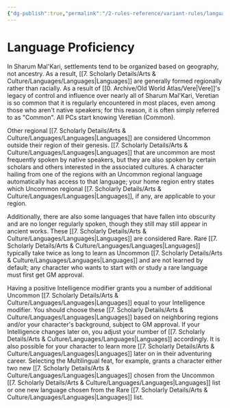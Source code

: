 ```yaml
---
{"dg-publish":true,"permalink":"/2-rules-reference/variant-rules/language-proficiency/"}
---
```


# Language Proficiency

In Sharum Mal'Kari, settlements tend to be organized based on geography, not ancestry. As a result, [[7. Scholarly Details/Arts & Culture/Languages/Languages\|Languages]] are generally formed regionally rather than racially. As a result of [[0. Archive/Old World Atlas/Vere\|Vere]]'s legacy of control and influence over nearly all of Sharum Mal'Kari, Veretian is so common that it is regularly encountered in most places, even among those who aren't native speakers; for this reason, it is often simply referred to as "Common". All PCs start knowing Veretian (Common). 

Other regional [[7. Scholarly Details/Arts & Culture/Languages/Languages\|Languages]] are considered Uncommon outside their region of their genesis. [[7. Scholarly Details/Arts & Culture/Languages/Languages\|Languages]] that are uncommon are most frequently spoken by native speakers, but they are also spoken by certain scholars and others interested in the associated cultures. A character hailing from one of the regions with an Uncommon regional language automatically has access to that language; your home region entry states which Uncommon regional [[7. Scholarly Details/Arts & Culture/Languages/Languages\|Languages]], if any, are applicable to your region.

Additionally, there are also some languages that have fallen into obscurity and are no longer regularly spoken, though they still may still appear in ancient works. These [[7. Scholarly Details/Arts & Culture/Languages/Languages\|Languages]] are considered Rare. Rare [[7. Scholarly Details/Arts & Culture/Languages/Languages\|Languages]] typically take twice as long to learn as Uncommon [[7. Scholarly Details/Arts & Culture/Languages/Languages\|Languages]] and are not learned by default; any character who wants to start with or study a rare language must first get GM approval. 

Having a positive Intelligence modifier grants you a number of additional Uncommon  [[7. Scholarly Details/Arts & Culture/Languages/Languages\|Languages]] equal to your Intelligence modifier. You should choose these [[7. Scholarly Details/Arts & Culture/Languages/Languages\|Languages]] based on neighboring regions and/or your character's background, subject to GM approval. If your Intelligence changes later on, you adjust your number of [[7. Scholarly Details/Arts & Culture/Languages/Languages\|Languages]] accordingly. It is also possible for your character to learn more [[7. Scholarly Details/Arts & Culture/Languages/Languages\|Languages]] later on in their adventuring career. Selecting the Multilingual feat, for example, grants a character either two new [[7. Scholarly Details/Arts & Culture/Languages/Languages\|Languages]] chosen from the Uncommon [[7. Scholarly Details/Arts & Culture/Languages/Languages\|Languages]] list or one new language chosen from the Rare [[7. Scholarly Details/Arts & Culture/Languages/Languages\|Languages]] list. 

